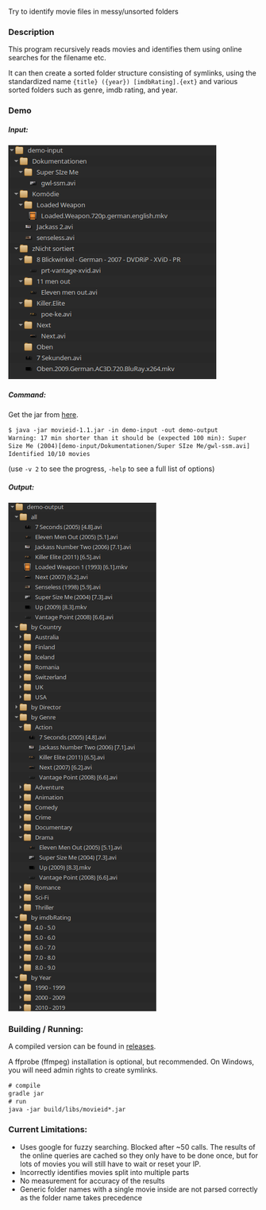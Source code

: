 Try to identify movie files in messy/unsorted folders

### Description

This program recursively reads movies and identifies them using online searches for the filename etc.

It can then create a sorted folder structure consisting of symlinks, using the standardized name `{title} ({year}) [imdbRating].{ext}` and various sorted folders such as genre, imdb rating, and year.

### Demo

##### Input:

![input directory](/screenshots/in1.png)

##### Command:

Get the jar from [here](https://github.com/phiresky/fix-messy-movie-folder/releases).

```
$ java -jar movieid-1.1.jar -in demo-input -out demo-output
Warning: 17 min shorter than it should be (expected 100 min): Super Size Me (2004)[demo-input/Dokumentationen/Super SIze Me/gwl-ssm.avi]
Identified 10/10 movies
```
(use `-v 2` to see the progress, `-help` to see a full list of options)

##### Output:

![output directory](/screenshots/out1.png)

### Building / Running:
A compiled version can be found in [releases](https://github.com/phiresky/fix-messy-movie-folder/releases).

A ffprobe (ffmpeg) installation is optional, but recommended. On Windows, you will need admin rights to create symlinks.
```
# compile
gradle jar
# run
java -jar build/libs/movieid*.jar
```

### Current Limitations:

* Uses google for fuzzy searching. Blocked after ~50 calls. The results of the online queries are cached so they only have to be done once, but for lots of movies you will still have to wait or reset your IP.
* Incorrectly identifies movies split into multiple parts
* No measurement for accuracy of the results
* Generic folder names with a single movie inside are not parsed correctly as the folder name takes precedence
